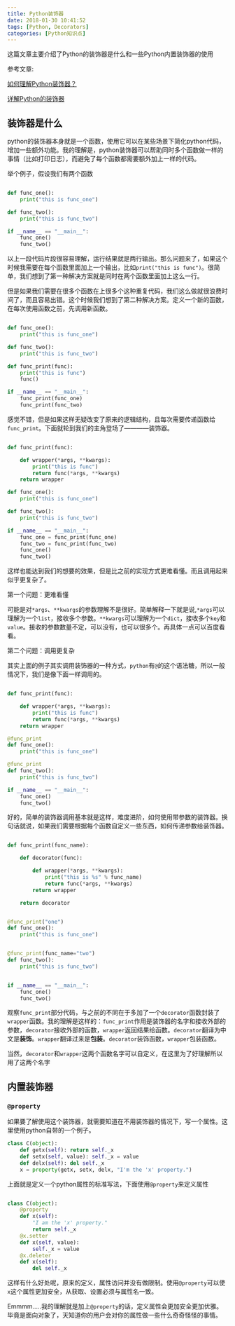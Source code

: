 ```yaml
---
title: Python装饰器
date: 2018-01-30 10:41:52
tags: [Python, Decorators]
categories: [Python知识点]
---
```

这篇文章主要介绍了Python的装饰器是什么和一些Python内置装饰器的使用

<!-- more -->

参考文章:

[如何理解Python装饰器？](https://www.zhihu.com/question/26930016)

[详解Python的装饰器](https://www.cnblogs.com/cicaday/p/python-decorator.html)

## 装饰器是什么

python的装饰器本身就是一个函数，使用它可以在某些场景下简化python代码，增加一些额外功能。我的理解是，python装饰器可以帮助同时多个函数做一样的事情（比如打印日志），而避免了每个函数都需要额外加上一样的代码。

举个例子，假设我们有两个函数

```python

def func_one():
    print("this is func_one")

def func_two():
    print("this is func_two")

if __name__ == "__main__":
    func_one()
    func_two()
```

以上一段代码片段很容易理解，运行结果就是两行输出。那么问题来了，如果这个时候我需要在每个函数里面加上一个输出，比如`print("this is func")`。很简单，我们想到了第一种解决方案就是同时在两个函数里面加上这么一行。

但是如果我们需要在很多个函数在上很多个这种重复代码，我们这么做就很浪费时间了，而且容易出错。这个时候我们想到了第二种解决方案。定义一个新的函数，在每次使用函数之前，先调用新函数。

```python

def func_one():
    print("this is func_one")

def func_two():
    print("this is func_two")

def func_print(func):
    print("this is func")
    func()

if __name__ == "__main__":
    func_print(func_one)
    func_print(func_two)

```

感觉不错，但是如果这样无疑改变了原来的逻辑结构，且每次需要传递函数给`func_print`。下面就轮到我们的主角登场了————装饰器。

```python

def func_print(func):

    def wrapper(*args, **kwargs):
        print("this is func")
        return func(*args, **kwargs)
    return wrapper

def func_one():
    print("this is func_one")

def func_two():
    print("this is func_two")

if __name__ == "__main__":
    func_one = func_print(func_one)
    func_two = func_print(func_two)
    func_one()
    func_two()
```

这样也能达到我们的想要的效果，但是比之前的实现方式更难看懂。而且调用起来似乎更复杂了。

第一个问题：更难看懂

可能是对`*args`、`**kwargs`的参数理解不是很好。简单解释一下就是说,`*args`可以理解为一个`list`，接收多个参数。`**kwargs`可以理解为一个`dict`，接收多个`key`和`value`。接收的参数数量不定，可以没有，也可以很多个。再具体一点可以百度看看。

第二个问题：调用更复杂

其实上面的例子其实调用装饰器的一种方式，`python`有`@`的这个语法糖，所以一般情况下，我们是像下面一样调用的。

```python

def func_print(func):

    def wrapper(*args, **kwargs):
        print("this is func")
        return func(*args, **kwargs)
    return wrapper

@func_print
def func_one():
    print("this is func_one")

@func_print
def func_two():
    print("this is func_two")

if __name__ == "__main__":
    func_one()
    func_two()
```

好的，简单的装饰器调用基本就是这样，难度进阶，如何使用带参数的装饰器。换句话就说，如果我们需要根据每个函数自定义一些东西，如何传递参数给装饰器。

```python

def func_print(func_name):

    def decorator(func):

        def wrapper(*args, **kwargs):
            print("this is %s" % func_name)
            return func(*args, **kwargs)
        return wrapper

    return decorator


@func_print("one")
def func_one():
    print("this is func_one")


@func_print(func_name="two")
def func_two():
    print("this is func_two")


if __name__ == "__main__":
    func_one()
    func_two()


```

观察`func_print`部分代码，与之前的不同在于多加了一个`decorator`函数封装了`wrapper`函数。我的理解是这样的：`func_print`作用是装饰器的名字和接收外部的参数，`decorator`接收外部的函数，`wrapper`返回结果给函数。`decorator`翻译为中文是**装饰**。`wrapper`翻译过来是**包装**。`decorator`装饰函数，`wrapper`包装函数。

当然，`decorator`和`wrapper`这两个函数名字可以自定义，在这里为了好理解所以用了这两个名字

## 内置装饰器

### `@property`

如果要了解使用这个装饰器，就需要知道在不用装饰器的情况下，写一个属性。这里使用python自带的一个例子。

```python
class C(object):
    def getx(self): return self._x
    def setx(self, value): self._x = value
    def delx(self): del self._x
    x = property(getx, setx, delx, "I'm the 'x' property.")

```

上面就是定义一个python属性的标准写法，下面使用`@property`来定义属性

```python

class C(object):
    @property
    def x(self):
        "I am the 'x' property."
        return self._x
    @x.setter
    def x(self, value):
        self._x = value
    @x.deleter
    def x(self):
        del self._x
```

这样有什么好处呢，原来的定义，属性访问并没有做限制。使用`@property`可以使`x`这个属性更加安全，从获取、设置必须与属性名一致。

Emmmm.....我的理解就是加上`@property`的话，定义属性会更加安全更加优雅。毕竟是面向对象了，天知道你的用户会对你的属性做一些什么奇奇怪怪的事情。


